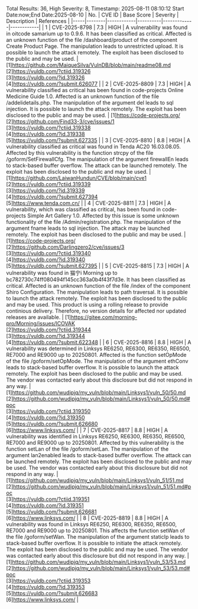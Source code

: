 Total Results: 36, High Severity: 8, Timestamp: 2025-08-11 08:10:12
Start Date:now;End Date:2025-08-10
| No. | CVE ID | Base Score | Severity | Description | References |
|-----|--------|------------|----------|-------------|------------|
| 1 | CVE-2025-8798 | 7.3  | HIGH | A vulnerability was found in oitcode samarium up to 0.9.6. It has been classified as critical. Affected is an unknown function of the file /dashboard/product of the component Create Product Page. The manipulation leads to unrestricted upload. It is possible to launch the attack remotely. The exploit has been disclosed to the public and may be used. | [1]https://github.com/MaiqueSilva/VulnDB/blob/main/readme08.md<br>[2]https://vuldb.com/?ctiid.319326<br>[3]https://vuldb.com/?id.319326<br>[4]https://vuldb.com/?submit.626077 |
| 2 | CVE-2025-8809 | 7.3  | HIGH | A vulnerability classified as critical has been found in code-projects Online Medicine Guide 1.0. Affected is an unknown function of the file /addelidetails.php. The manipulation of the argument del leads to sql injection. It is possible to launch the attack remotely. The exploit has been disclosed to the public and may be used. | [1]https://code-projects.org/<br>[2]https://github.com/Find33-3/cve/issues/1<br>[3]https://vuldb.com/?ctiid.319338<br>[4]https://vuldb.com/?id.319338<br>[5]https://vuldb.com/?submit.627335 |
| 3 | CVE-2025-8810 | 8.8  | HIGH | A vulnerability classified as critical was found in Tenda AC20 16.03.08.05. Affected by this vulnerability is the function strcpy of the file /goform/SetFirewallCfg. The manipulation of the argument firewallEn leads to stack-based buffer overflow. The attack can be launched remotely. The exploit has been disclosed to the public and may be used. | [1]https://github.com/LaiwanHundun/CVE/blob/main/cve1<br>[2]https://vuldb.com/?ctiid.319339<br>[3]https://vuldb.com/?id.319339<br>[4]https://vuldb.com/?submit.627394<br>[5]https://www.tenda.com.cn/ |
| 4 | CVE-2025-8811 | 7.3  | HIGH | A vulnerability, which was classified as critical, has been found in code-projects Simple Art Gallery 1.0. Affected by this issue is some unknown functionality of the file /Admin/registration.php. The manipulation of the argument fname leads to sql injection. The attack may be launched remotely. The exploit has been disclosed to the public and may be used. | [1]https://code-projects.org/<br>[2]https://github.com/Darlingzero2/cve/issues/3<br>[3]https://vuldb.com/?ctiid.319340<br>[4]https://vuldb.com/?id.319340<br>[5]https://vuldb.com/?submit.627395 |
| 5 | CVE-2025-8815 | 7.3  | HIGH | A vulnerability was found in 猫宁i Morning up to bc782730c74ff080494f145cc363a0b4f43f7d3e. It has been classified as critical. Affected is an unknown function of the file /index of the component Shiro Configuration. The manipulation leads to path traversal. It is possible to launch the attack remotely. The exploit has been disclosed to the public and may be used. This product is using a rolling release to provide continious delivery. Therefore, no version details for affected nor updated releases are available. | [1]https://gitee.com/morning-pro/Morning/issues/ICOVAK<br>[2]https://vuldb.com/?ctiid.319344<br>[3]https://vuldb.com/?id.319344<br>[4]https://vuldb.com/?submit.622348 |
| 6 | CVE-2025-8816 | 8.8  | HIGH | A vulnerability was determined in Linksys RE6250, RE6300, RE6350, RE6500, RE7000 and RE9000 up to 20250801. Affected is the function setOpMode of the file /goform/setOpMode. The manipulation of the argument ethConv leads to stack-based buffer overflow. It is possible to launch the attack remotely. The exploit has been disclosed to the public and may be used. The vendor was contacted early about this disclosure but did not respond in any way. | [1]https://github.com/wudipjq/my_vuln/blob/main/Linksys1/vuln_50/50.md<br>[2]https://github.com/wudipjq/my_vuln/blob/main/Linksys1/vuln_50/50.md#poc<br>[3]https://vuldb.com/?ctiid.319350<br>[4]https://vuldb.com/?id.319350<br>[5]https://vuldb.com/?submit.626680<br>[6]https://www.linksys.com/ |
| 7 | CVE-2025-8817 | 8.8  | HIGH | A vulnerability was identified in Linksys RE6250, RE6300, RE6350, RE6500, RE7000 and RE9000 up to 20250801. Affected by this vulnerability is the function setLan of the file /goform/setLan. The manipulation of the argument lan2enabled leads to stack-based buffer overflow. The attack can be launched remotely. The exploit has been disclosed to the public and may be used. The vendor was contacted early about this disclosure but did not respond in any way. | [1]https://github.com/wudipjq/my_vuln/blob/main/Linksys1/vuln_51/51.md<br>[2]https://github.com/wudipjq/my_vuln/blob/main/Linksys1/vuln_51/51.md#poc<br>[3]https://vuldb.com/?ctiid.319351<br>[4]https://vuldb.com/?id.319351<br>[5]https://vuldb.com/?submit.626681<br>[6]https://www.linksys.com/ |
| 8 | CVE-2025-8819 | 8.8  | HIGH | A vulnerability was found in Linksys RE6250, RE6300, RE6350, RE6500, RE7000 and RE9000 up to 20250801. This affects the function setWan of the file /goform/setWan. The manipulation of the argument staticIp leads to stack-based buffer overflow. It is possible to initiate the attack remotely. The exploit has been disclosed to the public and may be used. The vendor was contacted early about this disclosure but did not respond in any way. | [1]https://github.com/wudipjq/my_vuln/blob/main/Linksys1/vuln_53/53.md<br>[2]https://github.com/wudipjq/my_vuln/blob/main/Linksys1/vuln_53/53.md#poc<br>[3]https://vuldb.com/?ctiid.319353<br>[4]https://vuldb.com/?id.319353<br>[5]https://vuldb.com/?submit.626683<br>[6]https://www.linksys.com/ |
